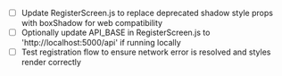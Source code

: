 - [ ] Update RegisterScreen.js to replace deprecated shadow style props with boxShadow for web compatibility
- [ ] Optionally update API_BASE in RegisterScreen.js to 'http://localhost:5000/api' if running locally
- [ ] Test registration flow to ensure network error is resolved and styles render correctly
